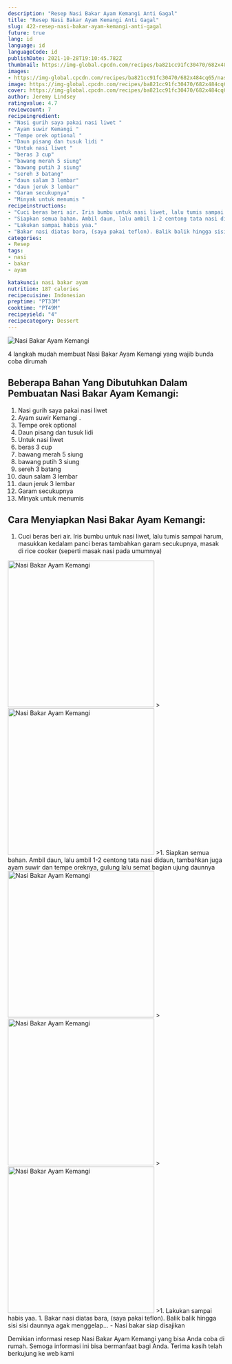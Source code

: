 ```yaml
---
description: "Resep Nasi Bakar Ayam Kemangi Anti Gagal"
title: "Resep Nasi Bakar Ayam Kemangi Anti Gagal"
slug: 422-resep-nasi-bakar-ayam-kemangi-anti-gagal
future: true
lang: id
language: id
languageCode: id
publishDate: 2021-10-28T19:10:45.782Z 
thumbnail: https://img-global.cpcdn.com/recipes/ba821cc91fc30470/682x484cq65/nasi-bakar-ayam-kemangi-foto-resep-utama.png
images:
- https://img-global.cpcdn.com/recipes/ba821cc91fc30470/682x484cq65/nasi-bakar-ayam-kemangi-foto-resep-utama.png
image: https://img-global.cpcdn.com/recipes/ba821cc91fc30470/682x484cq65/nasi-bakar-ayam-kemangi-foto-resep-utama.png
cover: https://img-global.cpcdn.com/recipes/ba821cc91fc30470/682x484cq65/nasi-bakar-ayam-kemangi-foto-resep-utama.png
author: Jeremy Lindsey
ratingvalue: 4.7
reviewcount: 7
recipeingredient:
- "Nasi gurih saya pakai nasi liwet "
- "Ayam suwir Kemangi "
- "Tempe orek optional "
- "Daun pisang dan tusuk lidi "
- "Untuk nasi liwet "
- "beras 3 cup"
- "bawang merah 5 siung"
- "bawang putih 3 siung"
- "sereh 3 batang"
- "daun salam 3 lembar"
- "daun jeruk 3 lembar"
- "Garam secukupnya"
- "Minyak untuk menumis "
recipeinstructions:
- "Cuci beras beri air. Iris bumbu untuk nasi liwet, lalu tumis sampai harum, masukkan kedalam panci beras tambahkan garam secukupnya, masak di rice cooker (seperti masak nasi pada umumnya)"
- "Siapkan semua bahan. Ambil daun, lalu ambil 1-2 centong tata nasi didaun, tambahkan juga ayam suwir dan tempe oreknya, gulung lalu semat bagian ujung daunnya"
- "Lakukan sampai habis yaa."
- "Bakar nasi diatas bara, (saya pakai teflon). Balik balik hingga sisi sisi daunnya agak menggelap...  Nasi bakar siap disajikan"
categories:
- Resep
tags:
- nasi
- bakar
- ayam

katakunci: nasi bakar ayam 
nutrition: 187 calories
recipecuisine: Indonesian
preptime: "PT33M"
cooktime: "PT49M"
recipeyield: "4"
recipecategory: Dessert
---
```



![Nasi Bakar Ayam Kemangi](https://img-global.cpcdn.com/recipes/ba821cc91fc30470/682x484cq65/nasi-bakar-ayam-kemangi-foto-resep-utama.png)

4 langkah mudah membuat  Nasi Bakar Ayam Kemangi yang wajib bunda coba dirumah

<!--inarticleads1-->

## Beberapa Bahan Yang Dibutuhkan Dalam Pembuatan Nasi Bakar Ayam Kemangi:

1. Nasi gurih saya pakai nasi liwet 
1. Ayam suwir Kemangi   . 
1. Tempe orek optional 
1. Daun pisang dan tusuk lidi 
1. Untuk nasi liwet 
1. beras 3 cup
1. bawang merah 5 siung
1. bawang putih 3 siung
1. sereh 3 batang
1. daun salam 3 lembar
1. daun jeruk 3 lembar
1. Garam secukupnya
1. Minyak untuk menumis 



<!--inarticleads2-->

## Cara Menyiapkan Nasi Bakar Ayam Kemangi:

1. Cuci beras beri air. Iris bumbu untuk nasi liwet, lalu tumis sampai harum, masukkan kedalam panci beras tambahkan garam secukupnya, masak di rice cooker (seperti masak nasi pada umumnya)
<img class="lazyload" data-src="https://img-global.cpcdn.com/steps/b5964bf71b800100/160x128cq70/nasi-bakar-ayam-kemangi-langkah-memasak-1-foto.png" alt="Nasi Bakar Ayam Kemangi" width="340" height="340">
><img class="lazyload" data-src="https://img-global.cpcdn.com/steps/9f2ae27c9e914976/160x128cq70/nasi-bakar-ayam-kemangi-langkah-memasak-1-foto.png" alt="Nasi Bakar Ayam Kemangi" width="340" height="340">
>1. Siapkan semua bahan. Ambil daun, lalu ambil 1-2 centong tata nasi didaun, tambahkan juga ayam suwir dan tempe oreknya, gulung lalu semat bagian ujung daunnya
<img class="lazyload" data-src="https://img-global.cpcdn.com/steps/94dab3a2033b8ad4/160x128cq70/nasi-bakar-ayam-kemangi-langkah-memasak-2-foto.png" alt="Nasi Bakar Ayam Kemangi" width="340" height="340">
><img class="lazyload" data-src="https://img-global.cpcdn.com/steps/4970c9ec2384e5e7/160x128cq70/nasi-bakar-ayam-kemangi-langkah-memasak-2-foto.png" alt="Nasi Bakar Ayam Kemangi" width="340" height="340">
><img class="lazyload" data-src="https://img-global.cpcdn.com/steps/97541f0ce49c80e8/160x128cq70/nasi-bakar-ayam-kemangi-langkah-memasak-2-foto.png" alt="Nasi Bakar Ayam Kemangi" width="340" height="340">
>1. Lakukan sampai habis yaa.
1. Bakar nasi diatas bara, (saya pakai teflon). Balik balik hingga sisi sisi daunnya agak menggelap...  - Nasi bakar siap disajikan




Demikian informasi  resep Nasi Bakar Ayam Kemangi   yang bisa Anda coba di rumah. Semoga informasi ini bisa bermanfaat bagi Anda. Terima kasih telah berkujung ke web kami
